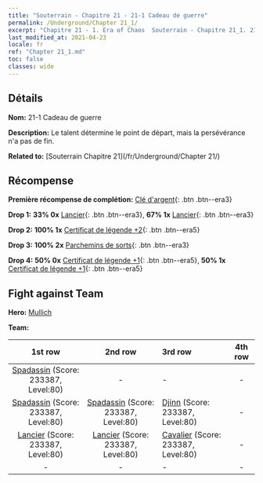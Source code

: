 ```yaml
---
title: "Souterrain - Chapitre 21 - 21-1 Cadeau de guerre"
permalink: /Underground/Chapter 21_1/
excerpt: "Chapitre 21 - 1. Era of Chaos  Souterrain - Chapitre 21_1. 21-1 Cadeau de guerre"
last_modified_at: 2021-04-23
locale: fr
ref: "Chapter 21_1.md"
toc: false
classes: wide
---
```


## Détails

 **Nom:** 21-1 Cadeau de guerre

 **Description:** Le talent détermine le point de départ, mais la persévérance n'a pas de fin.

 **Related to:** [Souterrain Chapitre 21](/fr/Underground/Chapter 21/)

## Récompense

 **Première récompense de complétion:** [Clé d'argent](/ItemsFR/con_693/){: .btn .btn--era3}

 **Drop 1:** **33% 0x** [Lancier](/ItemsFR/unt_190/){: .btn .btn--era3}, **67% 1x** [Lancier](/ItemsFR/unt_190/){: .btn .btn--era3}

 **Drop 2:** **100% 1x** [Certificat de légende +2](/ItemsFR/mat_81/){: .btn .btn--era5}

 **Drop 3:** **100% 2x** [Parchemins de sorts](/ItemsFR/con_694/){: .btn .btn--era3}

 **Drop 4:** **50% 0x** [Certificat de légende +1](/ItemsFR/mat_74/){: .btn .btn--era5}, **50% 1x** [Certificat de légende +1](/ItemsFR/mat_74/){: .btn .btn--era5}


## Fight against Team
 **Hero:** [Mullich](/fr/heroes/Mullich/)

 **Team:**


  | 1st row | 2nd row | 3rd row | 4th row |
  |:----:|:----:|:----|:----:|
  | [Spadassin](/fr/units/Swordsman/) (Score: 233387, Level:80)  | - | - | - |
  | [Spadassin](/fr/units/Swordsman/) (Score: 233387, Level:80)  | [Spadassin](/fr/units/Swordsman/) (Score: 233387, Level:80)  | [Djinn](/fr/units/Genie/) (Score: 233387, Level:80)  | - |
  | [Lancier](/fr/units/Pikeman/) (Score: 233387, Level:80)  | [Lancier](/fr/units/Pikeman/) (Score: 233387, Level:80)  | [Cavalier](/fr/units/Cavalier/) (Score: 233387, Level:80)  | - |
  | - | - | - | - |


